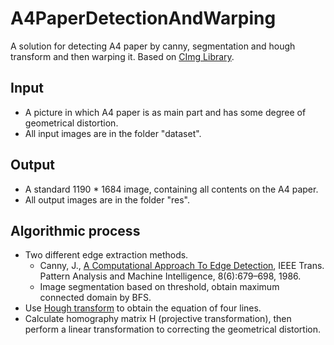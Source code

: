 # A4PaperDetectionAndWarping
A solution for detecting A4 paper by canny, segmentation and hough transform and then warping it.
Based on [CImg Library](http://cimg.eu/).

## Input
- A picture in which A4 paper is as main part and has some degree of geometrical distortion.
- All input images are in the folder "dataset".

## Output
- A standard 1190 * 1684 image, containing all contents on the A4 paper.
- All output images are in the folder "res".

## Algorithmic process
- Two different edge extraction methods.
  + Canny, J., [A Computational Approach To Edge Detection](http://ieeexplore.ieee.org/stamp/stamp.jsp?tp=&arnumber=4767851), IEEE Trans. Pattern Analysis and Machine Intelligence, 8(6):679–698, 1986.
  + Image segmentation based on threshold, obtain maximum connected domain by BFS.
- Use [Hough transform](http://www.ai.sri.com/pubs/files/tn036-duda71.pdf) to obtain the equation of four lines.
- Calculate homography matrix H (projective transformation), then perform a linear transformation to correcting the geometrical distortion.
